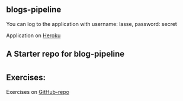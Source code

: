 <h2> blogs-pipeline </h2>

You can log to the application with username: lasse, password: secret

Application on [Heroku](https://blogs-pipeline.herokuapp.com/)

## A Starter repo for blog-pipeline

#

<h2> Exercises: </h2>

Exercises on [GitHub-repo](https://github.com/lasse1900/full-stack-open-pokedex)
